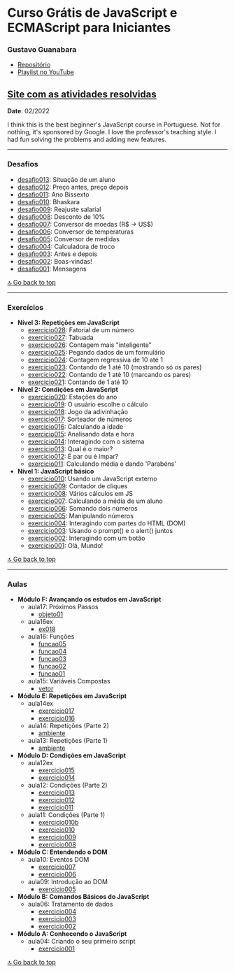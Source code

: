<h1>Curso Grátis de JavaScript e ECMAScript para Iniciantes</h1>
<h3>Gustavo Guanabara</h3>
<ul>
  <li><a href="https://github.com/gustavoguanabara/javascript" target="_blank">Repositório</a></li>
  <li><a href="https://www.youtube.com/playlist?list=PLHz_AreHm4dlsK3Nr9GVvXCbpQyHQl1o1" target="_blank">Playlist no YouTube</a></li>
</ul>
<h2><a href="https://khalilagazal.github.io/playground/curso-em-video/04-javascript/" target="_blank">Site com as atividades resolvidas</a></h2>
<p><strong>Date</strong>: 02/2022</p>
<p>I think this is the best beginner's JavaScript course in Portuguese. Not for nothing, it's sponsored by Google. I love the professor's teaching style. I had fun solving the problems and adding new features.</p>
<hr>
<h3><strong>Desafios</strong></h3>
<ul>
  <li><a href="https://khalilagazal.github.io/playground/curso-em-video/04-javascript/desafios/d013/" target="_blank">desafio013</a>: Situação de um aluno</li>
  <li><a href="https://khalilagazal.github.io/playground/curso-em-video/04-javascript/desafios/d012/" target="_blank">desafio012</a>: Preço antes, preço depois</li>
  <li><a href="https://khalilagazal.github.io/playground/curso-em-video/04-javascript/desafios/d011/" target="_blank">desafio011</a>: Ano Bissexto</li>
  <li><a href="https://khalilagazal.github.io/playground/curso-em-video/04-javascript/desafios/d010/" target="_blank">desafio010</a>: Bhaskara</li>
  <li><a href="https://khalilagazal.github.io/playground/curso-em-video/04-javascript/desafios/d009/" target="_blank">desafio009</a>: Reajuste salarial</li>
  <li><a href="https://khalilagazal.github.io/playground/curso-em-video/04-javascript/desafios/d008/" target="_blank">desafio008</a>: Desconto de 10%</li>
  <li><a href="https://khalilagazal.github.io/playground/curso-em-video/04-javascript/desafios/d007/" target="_blank">desafio007</a>: Conversor de moedas (R$ → US$)</li>
  <li><a href="https://khalilagazal.github.io/playground/curso-em-video/04-javascript/desafios/d006/" target="_blank">desafio006</a>: Conversor de temperaturas</li>
  <li><a href="https://khalilagazal.github.io/playground/curso-em-video/04-javascript/desafios/d005/" target="_blank">desafio005</a>: Conversor de medidas</li>
  <li><a href="https://khalilagazal.github.io/playground/curso-em-video/04-javascript/desafios/d004/" target="_blank">desafio004</a>: Calculadora de troco</li>
  <li><a href="https://khalilagazal.github.io/playground/curso-em-video/04-javascript/desafios/d003/" target="_blank">desafio003</a>: Antes e depois</li>
  <li><a href="https://khalilagazal.github.io/playground/curso-em-video/04-javascript/desafios/d002/" target="_blank">desafio002</a>: Boas-vindas!</li>
  <li><a href="https://khalilagazal.github.io/playground/curso-em-video/04-javascript/desafios/d001/" target="_blank">desafio001</a>: Mensagens</li>
</ul>
<a href="#curso-grátis-de-javascript-e-ecmascript-para-iniciantes">🔝 Go back to top</a>
<hr>
<h3><strong>Exercícios</strong></h3>
<ul>
  <li><strong>Nível 3: Repetições em JavaScript</strong>
    <ul>
      <li><a href="https://khalilagazal.github.io/playground/curso-em-video/04-javascript/exercicios/ex028/" target="_blank">exercicio028</a>: Fatorial de um número</li>
      <li><a href="https://khalilagazal.github.io/playground/curso-em-video/04-javascript/exercicios/ex027/" target="_blank">exercicio027</a>: Tabuada</li>
      <li><a href="https://khalilagazal.github.io/playground/curso-em-video/04-javascript/exercicios/ex026/" target="_blank">exercicio026</a>: Contagem mais "inteligente"</li>
      <li><a href="https://khalilagazal.github.io/playground/curso-em-video/04-javascript/exercicios/ex025/" target="_blank">exercicio025</a>: Pegando dados de um formulário</li>
      <li><a href="https://khalilagazal.github.io/playground/curso-em-video/04-javascript/exercicios/ex024/" target="_blank">exercicio024</a>: Contagem regressiva de 10 até 1</li>
      <li><a href="https://khalilagazal.github.io/playground/curso-em-video/04-javascript/exercicios/ex023/" target="_blank">exercicio023</a>: Contando de 1 até 10 (mostrando só os pares)</li>
      <li><a href="https://khalilagazal.github.io/playground/curso-em-video/04-javascript/exercicios/ex022/" target="_blank">exercicio022</a>: Contando de 1 até 10 (marcando os pares)</li>
      <li><a href="https://khalilagazal.github.io/playground/curso-em-video/04-javascript/exercicios/ex021/" target="_blank">exercicio021</a>: Contando de 1 até 10</li>
    </ul>
  </li>
  <li><strong>Nível 2: Condições em JavaScript</strong>
    <ul>
      <li><a href="https://khalilagazal.github.io/playground/curso-em-video/04-javascript/exercicios/ex020/" target="_blank">exercicio020</a>: Estações do ano</li>
      <li><a href="https://khalilagazal.github.io/playground/curso-em-video/04-javascript/exercicios/ex019/" target="_blank">exercicio019</a>: O usuário escolhe o cálculo</li>
      <li><a href="https://khalilagazal.github.io/playground/curso-em-video/04-javascript/exercicios/ex018/" target="_blank">exercicio018</a>: Jogo da adivinhação</li>
      <li><a href="https://khalilagazal.github.io/playground/curso-em-video/04-javascript/exercicios/ex017/" target="_blank">exercicio017</a>: Sorteador de números</li>
      <li><a href="https://khalilagazal.github.io/playground/curso-em-video/04-javascript/exercicios/ex016/" target="_blank">exercicio016</a>: Calculando a idade</li>
      <li><a href="https://khalilagazal.github.io/playground/curso-em-video/04-javascript/exercicios/ex015/" target="_blank">exercicio015</a>: Analisando data e hora</li>
      <li><a href="https://khalilagazal.github.io/playground/curso-em-video/04-javascript/exercicios/ex014/" target="_blank">exercicio014</a>: Interagindo com o sistema</li>
      <li><a href="https://khalilagazal.github.io/playground/curso-em-video/04-javascript/exercicios/ex013/" target="_blank">exercicio013</a>: Qual é o maior?</li>
      <li><a href="https://khalilagazal.github.io/playground/curso-em-video/04-javascript/exercicios/ex012/" target="_blank">exercicio012</a>: É par ou é ímpar?</li>
      <li><a href="https://khalilagazal.github.io/playground/curso-em-video/04-javascript/exercicios/ex011/" target="_blank">exercicio011</a>: Calculando média e dando 'Parabéns'</li>
    </ul>
  </li>
  <li><strong>Nível 1: JavaScript básico</strong>
    <ul>
      <li><a href="https://khalilagazal.github.io/playground/curso-em-video/04-javascript/exercicios/ex010/" target="_blank">exercicio010</a>: Usando um JavaScript externo</li>
      <li><a href="https://khalilagazal.github.io/playground/curso-em-video/04-javascript/exercicios/ex009/" target="_blank">exercicio009</a>: Contador de cliques</li>
      <li><a href="https://khalilagazal.github.io/playground/curso-em-video/04-javascript/exercicios/ex008/" target="_blank">exercicio008</a>: Vários cálculos em JS</li>
      <li><a href="https://khalilagazal.github.io/playground/curso-em-video/04-javascript/exercicios/ex007/" target="_blank">exercicio007</a>: Calculando a média de um aluno</li>
      <li><a href="https://khalilagazal.github.io/playground/curso-em-video/04-javascript/exercicios/ex006/" target="_blank">exercicio006</a>: Somando dois números</li>
      <li><a href="https://khalilagazal.github.io/playground/curso-em-video/04-javascript/exercicios/ex005/" target="_blank">exercicio005</a>: Manipulando números</li>
      <li><a href="https://khalilagazal.github.io/playground/curso-em-video/04-javascript/exercicios/ex004/" target="_blank">exercicio004</a>: Interagindo com partes do HTML (DOM)</li>
      <li><a href="https://khalilagazal.github.io/playground/curso-em-video/04-javascript/exercicios/ex003/" target="_blank">exercicio003</a>: Usando o prompt() e o alert() juntos</li>
      <li><a href="https://khalilagazal.github.io/playground/curso-em-video/04-javascript/exercicios/ex002/" target="_blank">exercicio002</a>: Interagindo com um botão</li>
      <li><a href="https://khalilagazal.github.io/playground/curso-em-video/04-javascript/exercicios/ex001/" target="_blank">exercicio001</a>: Olá, Mundo!</li>
    </ul>
  </li>
</ul>
<a href="#curso-grátis-de-javascript-e-ecmascript-para-iniciantes">🔝 Go back to top</a>
<hr>
<h3><strong>Aulas</strong></h3>
<ul>
  <li><strong>Módulo F: Avançando os estudos em JavaScript</strong>
    <ul>
      <li>aula17: Próximos Passos
        <ul>
          <li><a href="https://khalilagazal.github.io/playground/curso-em-video/04-javascript/aulas/aula17/objeto01.js" target="_blank">objeto01</a></li>
        </ul>
      </li>
      <li>aula16ex
        <ul>
          <li><a href="https://khalilagazal.github.io/playground/curso-em-video/04-javascript/aulas/aula16ex/ex018/" target="_blank">ex018</a></li>
        </ul>
      </li>
      <li>aula16: Funções
        <ul>
          <li><a href="https://khalilagazal.github.io/playground/curso-em-video/04-javascript/aulas/aula16/funcao05.js" target="_blank">funcao05</a></li>
          <li><a href="https://khalilagazal.github.io/playground/curso-em-video/04-javascript/aulas/aula16/funcao04.js" target="_blank">funcao04</a></li>
          <li><a href="https://khalilagazal.github.io/playground/curso-em-video/04-javascript/aulas/aula16/funcao03.js" target="_blank">funcao03</a></li>
          <li><a href="https://khalilagazal.github.io/playground/curso-em-video/04-javascript/aulas/aula16/funcao02.js" target="_blank">funcao02</a></li>
          <li><a href="https://khalilagazal.github.io/playground/curso-em-video/04-javascript/aulas/aula16/funcao01.js" target="_blank">funcao01</a></li>
        </ul>
      </li>
      <li>aula15: Variáveis Compostas
        <ul>
          <li><a href="https://khalilagazal.github.io/playground/curso-em-video/04-javascript/aulas/aula15/vetor.js" target="_blank">vetor</a></li>
        </ul>
      </li>
    </ul>
  </li>  
  <li><strong>Módulo E: Repetições em JavaScript</strong>
    <ul>
      <li>aula14ex
        <ul>
          <li><a href="https://khalilagazal.github.io/playground/curso-em-video/04-javascript/aulas/aula14ex/ex017/" target="_blank">exercicio017</a></li>
          <li><a href="https://khalilagazal.github.io/playground/curso-em-video/04-javascript/aulas/aula14ex/ex016/" target="_blank">exercicio016</a></li>
        </ul>
      </li>
      <li>aula14: Repetições (Parte 2)
        <ul>
          <li><a href="https://khalilagazal.github.io/playground/curso-em-video/04-javascript/aulas/aula14/ambiente.js" target="_blank">ambiente</a></li>
        </ul>
      </li>
      <li>aula13: Repetições (Parte 1)
        <ul>
          <li><a href="https://khalilagazal.github.io/playground/curso-em-video/04-javascript/aulas/aula13/ambiente.js" target="_blank">ambiente</a></li>
        </ul>
      </li>
    </ul>
  </li>
  <li><strong>Módulo D: Condições em JavaScript</strong>
    <ul>
      <li>aula12ex
        <ul>
          <li><a href="https://khalilagazal.github.io/playground/curso-em-video/04-javascript/aulas/aula12ex/ex015/" target="_blank">exercicio015</a></li>
          <li><a href="https://khalilagazal.github.io/playground/curso-em-video/04-javascript/aulas/aula12ex/ex014/" target="_blank">exercicio014</a></li>
        </ul>
      </li>
      <li>aula12: Condições (Parte 2)
        <ul>
          <li><a href="https://khalilagazal.github.io/playground/curso-em-video/04-javascript/aulas/aula12/ex013.js" target="_blank">exercicio013</a></li>
          <li><a href="https://khalilagazal.github.io/playground/curso-em-video/04-javascript/aulas/aula12/ex012.js" target="_blank">exercicio012</a></li>
          <li><a href="https://khalilagazal.github.io/playground/curso-em-video/04-javascript/aulas/aula12/ex011.js" target="_blank">exercicio011</a></li>
        </ul>
      </li>
      <li>aula11: Condições (Parte 1)
        <ul>
          <li><a href="https://khalilagazal.github.io/playground/curso-em-video/04-javascript/aulas/aula11/ex010b.html" target="_blank">exercicio010b</a></li>
          <li><a href="https://khalilagazal.github.io/playground/curso-em-video/04-javascript/aulas/aula11/ex010.html" target="_blank">exercicio010</a></li>
          <li><a href="https://khalilagazal.github.io/playground/curso-em-video/04-javascript/aulas/aula11/ex009.js" target="_blank">exercicio009</a></li>
          <li><a href="https://khalilagazal.github.io/playground/curso-em-video/04-javascript/aulas/aula11/ex008.js" target="_blank">exercicio008</a></li>
        </ul>
      </li>
    </ul>
  </li>
  <li><strong>Módulo C: Entendendo o DOM</strong>
    <ul>
      <li>aula10: Eventos DOM
        <ul>
          <li><a href="https://khalilagazal.github.io/playground/curso-em-video/04-javascript/aulas/aula10/ex007.html" target="_blank">exercicio007</a></li>
          <li><a href="https://khalilagazal.github.io/playground/curso-em-video/04-javascript/aulas/aula10/ex006.html" target="_blank">exercicio006</a></li>
        </ul>
      </li>
      <li>aula09: Introdução ao DOM
        <ul>
          <li><a href="https://khalilagazal.github.io/playground/curso-em-video/04-javascript/aulas/aula09/ex005.html" target="_blank">exercicio005</a></li>
        </ul>
      </li>
    </ul>
  </li>
  <li><strong>Módulo B: Comandos Básicos do JavaScript</strong>
    <ul>
      <li>aula06: Tratamento de dados
        <ul>
          <li><a href="https://khalilagazal.github.io/playground/curso-em-video/04-javascript/aulas/aula06/ex004.html" target="_blank">exercicio004</a></li>
          <li><a href="https://khalilagazal.github.io/playground/curso-em-video/04-javascript/aulas/aula06/ex003.html" target="_blank">exercicio003</a></li>
          <li><a href="https://khalilagazal.github.io/playground/curso-em-video/04-javascript/aulas/aula06/ex002.html" target="_blank">exercicio002</a></li>
        </ul>
      </li>
    </ul>
  </li>
  <li><strong>Módulo A: Conhecendo o JavaScript</strong>
    <ul>
      <li>aula04: Criando o seu primeiro script
        <ul>
          <li><a href="https://khalilagazal.github.io/playground/curso-em-video/04-javascript/aulas/aula04/ex001.html" target="_blank">exercicio001</a></li>
        </ul>
      </li>
    </ul>
  </li>
</ul>
<a href="#curso-grátis-de-javascript-e-ecmascript-para-iniciantes">🔝 Go back to top</a>
